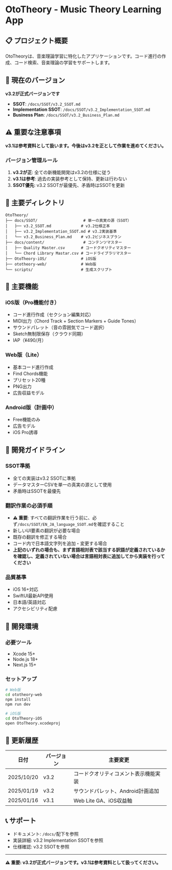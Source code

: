 # OtoTheory - Music Theory Learning App

## 📋 プロジェクト概要

OtoTheoryは、音楽理論学習に特化したアプリケーションです。コード進行の作成、コード検索、音楽理論の学習をサポートします。

## 🎯 現在のバージョン

**v3.2が正式バージョンです**

- **SSOT**: `/docs/SSOT/v3.2_SSOT.md`
- **Implementation SSOT**: `/docs/SSOT/v3.2_Implementation_SSOT.md`
- **Business Plan**: `/docs/SSOT/v3.2_Business_Plan.md`

## ⚠️ 重要な注意事項

**v3.1は参考資料として扱います。今後はv3.2を正として作業を進めてください。**

### バージョン管理ルール

1. **v3.2が正**: 全ての新機能開発はv3.2の仕様に従う
2. **v3.1は参考**: 過去の実装参考として保持、更新は行わない
3. **SSOT優先**: v3.2 SSOTが最優先、矛盾時はSSOTを更新

## 📁 主要ディレクトリ

```
OtoTheory/
├── docs/SSOT/                    # 単一の真実の源（SSOT）
│   ├── v3.2_SSOT.md             # v3.2仕様正本
│   ├── v3.2_Implementation_SSOT.md # v3.2実装基準
│   └── v3.2_Business_Plan.md    # v3.2ビジネスプラン
├── docs/content/                 # コンテンツマスター
│   ├── Quality Master.csv       # コードクオリティマスター
│   └── Chord Library Mastar.csv # コードライブラリマスター
├── OtoTheory-iOS/               # iOS版
├── ototheory-web/               # Web版
└── scripts/                     # 生成スクリプト
```

## 🚀 主要機能

### iOS版（Pro機能付き）
- コード進行作成（セクション編集対応）
- MIDI出力（Chord Track + Section Markers + Guide Tones）
- サウンドパレット（音の雰囲気でコード選択）
- Sketch無制限保存（クラウド同期）
- IAP（¥490/月）

### Web版（Lite）
- 基本コード進行作成
- Find Chords機能
- プリセット20種
- PNG出力
- 広告収益モデル

### Android版（計画中）
- Free機能のみ
- 広告モデル
- iOS Pro誘導

## 📖 開発ガイドライン

### SSOT準拠
- 全ての実装はv3.2 SSOTに準拠
- データマスターCSVを単一の真実の源として使用
- 矛盾時はSSOTを最優先

### 翻訳作業の必須手順
- **⚠️ 重要**: すべての翻訳作業を行う前に、必ず`/docs/SSOT/EN_JA_language_SSOT.md`を確認すること
- 新しいUI要素の翻訳が必要な場合
- 既存の翻訳を修正する場合  
- コード内で日本語文字列を追加・変更する場合
- **上記のいずれの場合も、まず言語相対表で該当する訳語が定義されているかを確認し、定義されていない場合は言語相対表に追加してから実装を行ってください**

### 品質基準
- iOS 16+対応
- SwiftUI最新API使用
- 日本語/英語対応
- アクセシビリティ配慮

## 🔧 開発環境

### 必要ツール
- Xcode 15+
- Node.js 18+
- Next.js 15+

### セットアップ
```bash
# Web版
cd ototheory-web
npm install
npm run dev

# iOS版
cd OtoTheory-iOS
open OtoTheory.xcodeproj
```

## 📝 更新履歴

| 日付 | バージョン | 主要変更 |
|------|-----------|---------|
| 2025/10/20 | v3.2 | コードクオリティコメント表示機能実装 |
| 2025/01/19 | v3.2 | サウンドパレット、Android計画追加 |
| 2025/01/16 | v3.1 | Web Lite GA、iOS収益軸 |

## 📞 サポート

- ドキュメント: `/docs/`配下を参照
- 実装詳細: v3.2 Implementation SSOTを参照
- 仕様確認: v3.2 SSOTを参照

---

**⚠️ 重要: v3.2が正式バージョンです。v3.1は参考資料として扱ってください。**